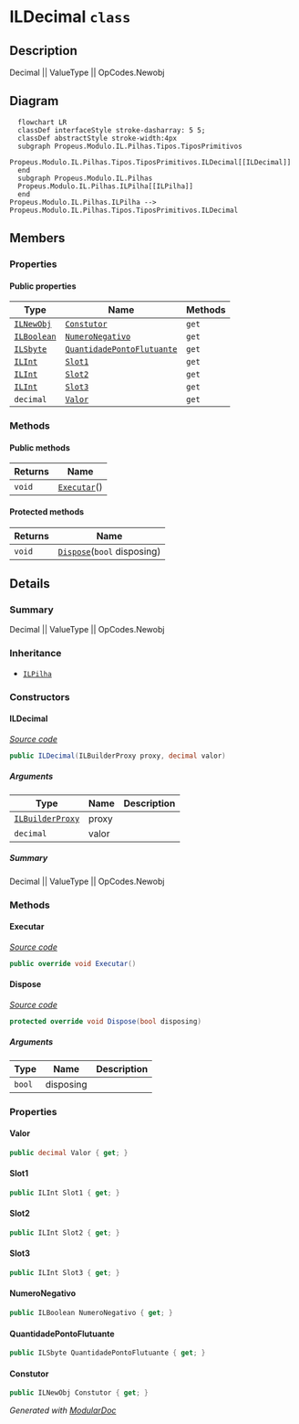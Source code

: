 # ILDecimal `class`

## Description
Decimal || ValueType || OpCodes.Newobj

## Diagram
```mermaid
  flowchart LR
  classDef interfaceStyle stroke-dasharray: 5 5;
  classDef abstractStyle stroke-width:4px
  subgraph Propeus.Modulo.IL.Pilhas.Tipos.TiposPrimitivos
  Propeus.Modulo.IL.Pilhas.Tipos.TiposPrimitivos.ILDecimal[[ILDecimal]]
  end
  subgraph Propeus.Modulo.IL.Pilhas
  Propeus.Modulo.IL.Pilhas.ILPilha[[ILPilha]]
  end
Propeus.Modulo.IL.Pilhas.ILPilha --> Propeus.Modulo.IL.Pilhas.Tipos.TiposPrimitivos.ILDecimal
```

## Members
### Properties
#### Public  properties
| Type | Name | Methods |
| --- | --- | --- |
| [`ILNewObj`](../../ILNewObj.md) | [`Constutor`](#constutor) | `get` |
| [`ILBoolean`](./ILBoolean.md) | [`NumeroNegativo`](#numeronegativo) | `get` |
| [`ILSbyte`](./ILSbyte.md) | [`QuantidadePontoFlutuante`](#quantidadepontoflutuante) | `get` |
| [`ILInt`](./ILInt.md) | [`Slot1`](#slot1) | `get` |
| [`ILInt`](./ILInt.md) | [`Slot2`](#slot2) | `get` |
| [`ILInt`](./ILInt.md) | [`Slot3`](#slot3) | `get` |
| `decimal` | [`Valor`](#valor) | `get` |

### Methods
#### Public  methods
| Returns | Name |
| --- | --- |
| `void` | [`Executar`](#executar)() |

#### Protected  methods
| Returns | Name |
| --- | --- |
| `void` | [`Dispose`](#dispose)(`bool` disposing) |

## Details
### Summary
Decimal || ValueType || OpCodes.Newobj

### Inheritance
 - [
`ILPilha`
](../../ILPilha.md)

### Constructors
#### ILDecimal
[*Source code*](https://github.com///blob//src/Propeus.Modulo.Abstrato/Util/Tipos/Helper.cs#L80)
```csharp
public ILDecimal(ILBuilderProxy proxy, decimal valor)
```
##### Arguments
| Type | Name | Description |
| --- | --- | --- |
| [`ILBuilderProxy`](../../../proxy/ILBuilderProxy.md) | proxy |   |
| `decimal` | valor |   |

##### Summary
Decimal || ValueType || OpCodes.Newobj

### Methods
#### Executar
[*Source code*](https://github.com///blob//src/Propeus.Modulo.Abstrato/Util/Tipos/Helper.cs#L16707566)
```csharp
public override void Executar()
```

#### Dispose
[*Source code*](https://github.com///blob//src/Propeus.Modulo.Abstrato/Util/Tipos/Helper.cs#L201)
```csharp
protected override void Dispose(bool disposing)
```
##### Arguments
| Type | Name | Description |
| --- | --- | --- |
| `bool` | disposing |   |

### Properties
#### Valor
```csharp
public decimal Valor { get; }
```

#### Slot1
```csharp
public ILInt Slot1 { get; }
```

#### Slot2
```csharp
public ILInt Slot2 { get; }
```

#### Slot3
```csharp
public ILInt Slot3 { get; }
```

#### NumeroNegativo
```csharp
public ILBoolean NumeroNegativo { get; }
```

#### QuantidadePontoFlutuante
```csharp
public ILSbyte QuantidadePontoFlutuante { get; }
```

#### Constutor
```csharp
public ILNewObj Constutor { get; }
```

*Generated with* [*ModularDoc*](https://github.com/hailstorm75/ModularDoc)
